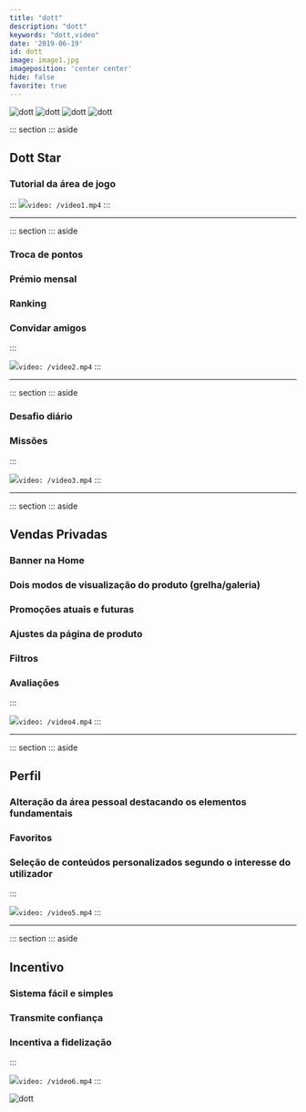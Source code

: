 ```yaml
---
title: "dott"
description: "dott"
keywords: "dott,video"
date: '2019-06-19'
id: dott
image: image1.jpg
imageposition: 'center center'
hide: false
favorite: true
---
```


![dott](./image1.jpg)
![dott](./image2.jpg)
![dott](./image3.jpg)
![dott](./image4.jpg)

::: section
::: aside
## Dott Star
### Tutorial da área de jogo
:::
<img src="/iphone5s.png" />`video: /video1.mp4`
:::
_________________

::: section
::: aside
### Troca de pontos
### Prémio mensal
### Ranking
### Convidar amigos
:::

<img src="/iphone5s.png"/>`video: /video2.mp4`
:::
_________________

::: section
::: aside
### Desafio diário
### Missões
:::

<img src="/iphone5s.png"/>`video: /video3.mp4`
:::
_________________

::: section
::: aside
## Vendas Privadas
### Banner na Home
### Dois modos de visualização do produto (grelha/galeria)
### Promoções atuais e futuras
### Ajustes da página de produto
### Filtros
### Avaliações
:::

<img src="/iphone5s.png"/>`video: /video4.mp4`
:::
_________________

::: section
::: aside
## Perfil
### Alteração da área pessoal destacando os elementos fundamentais
### Favoritos
### Seleção de conteúdos personalizados segundo o interesse do utilizador
:::

<img src="/iphone5s.png"/>`video: /video5.mp4`
:::
_________________

::: section
::: aside
## Incentivo
### Sistema fácil e simples
### Transmite confiança
### Incentiva a fidelização
:::

<img src="/iphone5s.png"/>`video: /video6.mp4`
:::

![dott](./image5.jpg)
